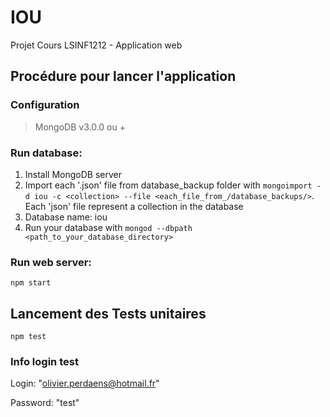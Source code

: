 # IOU
Projet Cours LSINF1212 - Application web

## Procédure pour lancer l'application

### Configuration
> MongoDB v3.0.0 ou + 


### Run database:
1) Install MongoDB server
2) Import each '.json' file from database_backup folder with ``mongoimport -d iou -c <collection> --file <each_file_from_/database_backups/>``. Each 'json' file represent a collection in the database
3) Database name: iou
4) Run your database with
```mongod --dbpath <path_to_your_database_directory>```


### Run web server:
```npm start```

## Lancement des Tests unitaires
``npm test``


### Info login test
Login: "olivier.perdaens@hotmail.fr"

Password: "test"